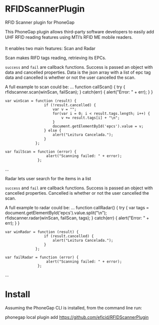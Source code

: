 RFIDScannerPlugin
=================

RFID Scanner plugin for PhoneGap

This PhoneGap plugin allows third-party software developers to easily add UHF RFID reading features using MTI’s RFID ME&#153; mobile readers.

It enables two main features: Scan and Radar

Scan makes RIFD tags reading, retrieving its EPCs.

`success` and `fail` are callback functions. Success is passed an object with data and cancelled properties. Data is the json array with a list of epc tag data and cancelled is whether or not the user cancelled the scan.

A full example to scan could be:
...
    function callScan() {
        try {
          rfidscanner.scan(winScan, failScan);
        } catch(err) {
          alert("Error: " + err);
        }
    }

    var winScan = function (result) {
                      if (!result.cancelled) {
                          var v = "";
                          for(var i = 0; i < result.tags.length; i++) {
                              v += result.tags[i] + "\n";
                          }
                          document.getElementById('epcs').value = v;
                      } else {
                          alert("Leitura Cancelada.");
                      }
                  };

    var failScan = function (error) {
                       alert("Scanning failed: " + error);
                   };
...

Radar lets user search for the items in a list

`success` and `fail` are callback functions. Success is passed an object with cancelled properties. Cancelled is whether or not the user cancelled the scan.

A full example to radar could be:
...
    function callRadar() {
        try {
          var tags = document.getElementById('epcs').value.split("\n");
          rfidscanner.radar(winScan, failScan, tags);
        } catch(err) {
          alert("Error: " + err);
        }
    }

    var winRadar = function (result) {
                      if (result.cancelled) {
                          alert("Leitura Cancelada.");
                      }
                  };

    var failRadar = function (error) {
                       alert("Scanning failed: " + error);
                   };
...

Install
========
Assuming the PhoneGap CLI is installed, from the command line run:

phonegap local plugin add https://github.com/eficid/RFIDScannerPlugin
